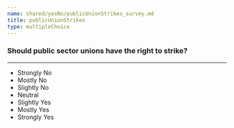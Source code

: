 ```yaml
---
name: shared/yesNo/publicUnionStrikes_survey.md
title: publicUnionStrikes
type: multipleChoice
---
```


### Should public sector unions have the right to strike?

---

- Strongly No
- Mostly No
- Slightly No
- Neutral
- Slightly Yes
- Mostly Yes
- Strongly Yes

